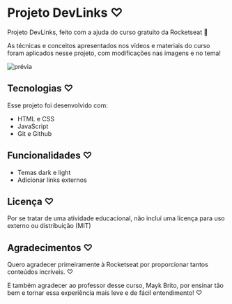 
# Projeto DevLinks ♡

Projeto DevLinks, feito com a ajuda do curso gratuito da Rocketseat 🚀 

As técnicas e conceitos apresentados nos vídeos e materiais do curso foram aplicados nesse projeto, com modificações nas imagens e no tema!







![prévia](https://media.discordapp.net/attachments/1208790509259198495/1210314277068734484/banner_-_projeto_rocketseat.png?ex=65ea1c02&is=65d7a702&hm=889e14c0aa0832591011681da9a96528832fc89adb95a2543bcadd8008b37ee4&=&format=webp&quality=lossless&width=832&height=468)


## Tecnologias ♡

Esse projeto foi desenvolvido com:

- HTML e CSS 
- JavaScript
- Git e Github

## Funcionalidades ♡

- Temas dark e light
- Adicionar links  externos



## Licença ♡

Por se tratar de uma atividade educacional, não incluí uma licença para uso externo ou distribuição (MIT)








## Agradecimentos ♡
Quero agradecer primeiramente à Rocketseat por proporcionar tantos conteúdos incríveis. ♡

E também agradecer ao professor desse curso, Mayk Brito, por ensinar tão bem e tornar essa experiência mais leve e de fácil entendimento! ♡